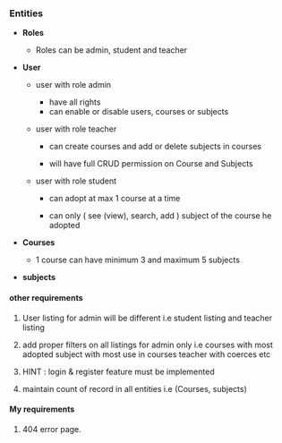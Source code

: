 ### Entities

*   **Roles**

    *   Roles can be admin, student and teacher

*   **User**

    *   user with role admin

        *   have all rights
        *   can enable or disable users, courses or subjects

    *   user with role teacher

        *   can create courses and add or delete subjects in courses

        *   will have full CRUD permission on Course and Subjects

    *   user with role student

        *   can adopt at max 1 course at a time

        *   can only ( see (view), search, add ) subject of the course he adopted

*   **Courses**

    *   1 course can have minimum 3 and maximum 5 subjects

*   **subjects**

#### other requirements

1.  User listing for admin will be different i.e student listing and teacher listing

2.  add proper filters on all listings for admin only i.e courses with most adopted subject with most use in courses teacher with coerces etc

3.  HINT : login & register feature must be implemented

4.  maintain count of record in all entities i.e (Courses, subjects)

#### My requirements

1.  404 error page.